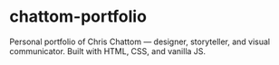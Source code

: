 # chattom-portfolio
Personal portfolio of Chris Chattom — designer, storyteller, and visual communicator. Built with HTML, CSS, and vanilla JS.

